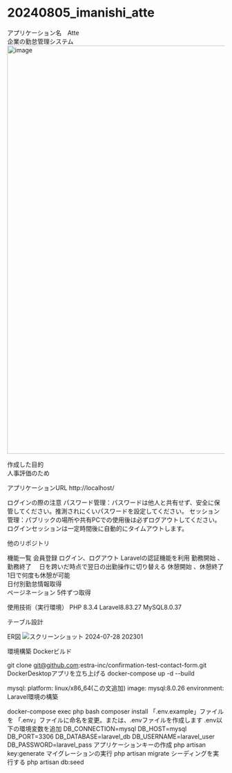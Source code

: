 # 20240805_imanishi_atte

アプリケーション名　Atte  
企業の勤怠管理システム
<img width="944" alt="image" src="https://github.com/user-attachments/assets/0d673d17-1af9-4241-8b10-5deb3ea9f886">

作成した目的<br>人事評価のため

アプリケーションURL
http://localhost/

ログインの際の注意
パスワード管理：パスワードは他人と共有せず、安全に保管してください。推測されにくいパスワードを設定してください。
セッション管理：パブリックの場所や共有PCでの使用後は必ずログアウトしてください。ログインセッションは一定時間後に自動的にタイムアウトします。

他のリポジトリ

機能一覧 会員登録
ログイン、ログアウト	Laravelの認証機能を利用
勤務開始	、勤務終了	　日を跨いだ時点で翌日の出勤操作に切り替える
休憩開始	、休憩終了　 1日で何度も休憩が可能	
日付別勤怠情報取得	
ページネーション	    5件ずつ取得

使用技術（実行環境）
PHP 8.3.4
Laravel8.83.27
MySQL8.0.37

テーブル設計

ER図
![スクリーンショット 2024-07-28 202301](https://github.com/user-attachments/assets/bf082e8f-cbcb-45ff-94c4-7a4020644450)

環境構築
Dockerビルド

git clone git@github.com:estra-inc/confirmation-test-contact-form.git
DockerDesktopアプリを立ち上げる
docker-compose up -d --build

mysql:
    platform: linux/x86_64(この文追加)
    image: mysql:8.0.26
    environment:
Laravel環境の構築

docker-compose exec php bash
composer install
「.env.example」ファイルを 「.env」ファイルに命名を変更。または、.envファイルを作成します
.env以下の環境変数を追加
DB_CONNECTION=mysql
DB_HOST=mysql
DB_PORT=3306
DB_DATABASE=laravel_db
DB_USERNAME=laravel_user
DB_PASSWORD=laravel_pass
アプリケーションキーの作成
php artisan key:generate
マイグレーションの実行
php artisan migrate
シーディングを実行する
php artisan db:seed





